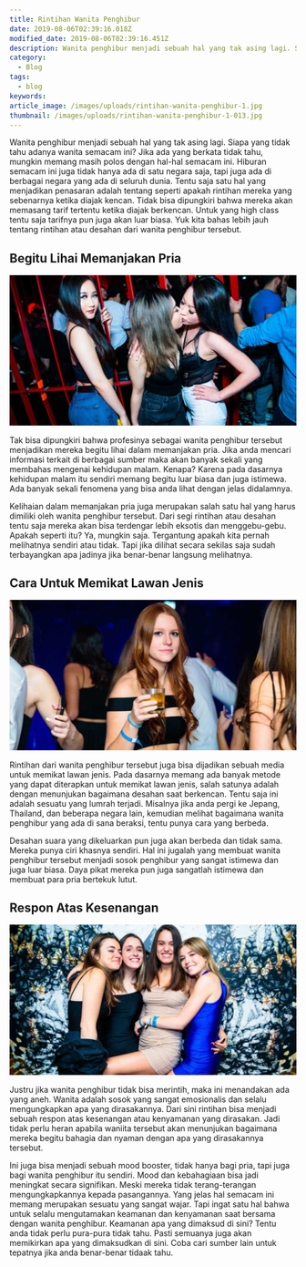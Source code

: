 ```yaml
---
title: Rintihan Wanita Penghibur
date: 2019-08-06T02:39:16.018Z
modified_date: 2019-08-06T02:39:16.451Z
description: Wanita penghibur menjadi sebuah hal yang tak asing lagi. Siapa yang tidak tahu adanya wanita semacam ini? Jika ada yang berkata tidak tahu, mungkin memang masih.
category:
  - Blog
tags:
  - blog
keywords:
article_image: /images/uploads/rintihan-wanita-penghibur-1.jpg
thumbnail: /images/uploads/rintihan-wanita-penghibur-1-013.jpg
---
```

Wanita penghibur menjadi sebuah hal yang tak asing lagi. Siapa yang tidak tahu adanya wanita semacam ini? Jika ada yang berkata tidak tahu, mungkin memang masih polos dengan hal-hal semacam ini. Hiburan semacam ini juga tidak hanya ada di satu negara saja, tapi juga ada di berbagai negara yang ada di seluruh dunia. Tentu saja satu hal yang menjadikan penasaran adalah tentang seperti apakah rintihan mereka yang sebenarnya ketika diajak kencan. Tidak bisa dipungkiri bahwa mereka akan memasang tarif tertentu ketika diajak berkencan. Untuk yang high class tentu saja tarifnya pun juga akan luar biasa. Yuk kita bahas lebih jauh tentang rintihan atau desahan dari wanita penghibur tersebut.



## Begitu Lihai Memanjakan Pria

![Rintihan Wanita Penghibur](/images/uploads/rintihan-wanita-penghibur-1.jpg)

Tak bisa dipungkiri bahwa profesinya sebagai wanita penghibur tersebut menjadikan mereka begitu lihai dalam memanjakan pria. Jika anda mencari informasi terkait di berbagai sumber maka akan banyak sekali yang membahas mengenai kehidupan malam. Kenapa? Karena pada dasarnya kehidupan malam itu sendiri memang begitu luar biasa dan juga istimewa. Ada banyak sekali fenomena yang bisa anda lihat dengan jelas didalamnya.

Kelihaian dalam memanjakan pria juga merupakan salah satu hal yang harus dimiliki oleh wanita penghibur tersebut. Dari segi rintihan atau desahan tentu saja mereka akan bisa terdengar lebih eksotis dan menggebu-gebu. Apakah seperti itu? Ya, mungkin saja. Tergantung apakah kita pernah melihatnya sendiri atau tidak. Tapi jika dilihat secara sekilas saja sudah terbayangkan apa jadinya jika benar-benar langsung melihatnya.



## Cara Untuk Memikat Lawan Jenis

![Rintihan Wanita Penghibur](/images/uploads/rintihan-wanita-penghibur-3.jpg)

Rintihan dari wanita penghibur tersebut juga bisa dijadikan sebuah media untuk memikat lawan jenis. Pada dasarnya memang ada banyak metode yang dapat diterapkan untuk memikat lawan jenis, salah satunya adalah dengan menunjukan bagaimana desahan saat berkencan. Tentu saja ini adalah sesuatu yang lumrah terjadi. Misalnya jika anda pergi ke Jepang, Thailand, dan beberapa negara lain, kemudian melihat bagaimana wanita penghibur yang ada di sana beraksi, tentu punya cara yang berbeda.

Desahan suara yang dikeluarkan pun juga akan berbeda dan tidak sama. Mereka punya ciri khasnya sendiri. Hal ini jugalah yang membuat wanita penghibur tersebut menjadi sosok penghibur yang sangat istimewa dan juga luar biasa. Daya pikat mereka pun juga sangatlah istimewa dan membuat para pria bertekuk lutut. 



## Respon Atas Kesenangan

![Rintihan Wanita Penghibur](/images/uploads/rintihan-wanita-penghibur-2.jpg)

Justru jika wanita penghibur tidak bisa merintih, maka ini menandakan ada yang aneh. Wanita adalah sosok yang sangat emosionalis dan selalu mengungkapkan apa yang dirasakannya. Dari sini rintihan bisa menjadi sebuah respon atas kesenangan atau kenyamanan yang dirasakan. Jadi tidak perlu heran apabila waniita tersebut akan menunjukan bagaimana mereka begitu bahagia dan nyaman dengan apa yang dirasakannya tersebut. 

Ini juga bisa menjadi sebuah mood booster, tidak hanya bagi pria, tapi juga bagi wanita penghibur itu sendiri. Mood dan kebahagiaan bisa jadi meningkat secara signifikan. Meski mereka tidak terang-terangan mengungkapkannya kepada pasangannya. Yang jelas hal semacam ini memang merupakan sesuatu yang sangat wajar. Tapi ingat satu hal bahwa untuk selalu mengutamakan keamanan dan kenyamanan saat bersama dengan wanita penghibur. Keamanan apa yang dimaksud di sini? Tentu anda tidak perlu pura-pura tidak tahu. Pasti semuanya juga akan memikirkan apa yang dimaksudkan di sini. Coba cari sumber lain untuk tepatnya jika anda benar-benar tidaak tahu.
